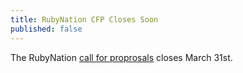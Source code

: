```yaml
---
title: RubyNation CFP Closes Soon
published: false
---
```


The RubyNation [call for proprosals][cfp] closes March 31st.

[cfp]: LINK
